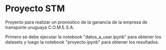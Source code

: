 # Proyecto STM
Proyecto para realizar un pronóstico de la ganancia de la empresa de transporte uruguaya C.O.M.E.S.A. 

Primero se debe ejecutar la notebook "datos_a_usar.ipynb" para obtener los datasets y luego la notebook "proyecto.ipynb" para obtener los resultados.